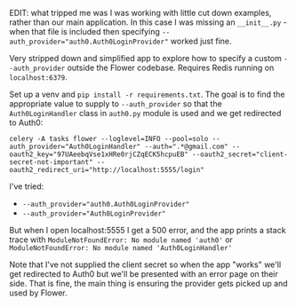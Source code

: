 EDIT: what tripped me was I was working with little cut down examples, rather than our main application. In this case I was missing an `__init__.py` - when that file is included then specifying `--auth_provider="auth0.Auth0LoginProvider"` worked just fine.

Very stripped down and simplified app to explore how to specify a custom `--auth_provider` outside the Flower codebase. Requires Redis running on `localhost:6379`.

Set up a venv and `pip install -r requirements.txt`. The goal is to find the appropriate value to supply to `--auth_provider` so that the `Auth0LoginHandler` class in `auth0.py` module is used and we get redirected to Auth0:

    celery -A tasks flower --loglevel=INFO --pool=solo --auth_provider="Auth0LoginHandler" --auth=".*@gmail.com" --oauth2_key="97UAeebqVse1xHRe0rjCZqECK5hcpuEB" --oauth2_secret="client-secret-not-important" --oauth2_redirect_uri="http://localhost:5555/login"

I've tried:
- `--auth_provider="auth0.Auth0LoginProvider"`
- `--auth_provider="Auth0LoginProvider"`

But when I open localhost:5555 I get a 500 error, and the app prints a stack trace with `ModuleNotFoundError: No module named 'auth0'` or `ModuleNotFoundError: No module named 'Auth0LoginHandler'`

Note that I've not supplied the client secret so when the app "works" we'll get redirected to Auth0 but we'll be presented with an error page on their side. That is fine, the main thing is ensuring the provider gets picked up and used by Flower.